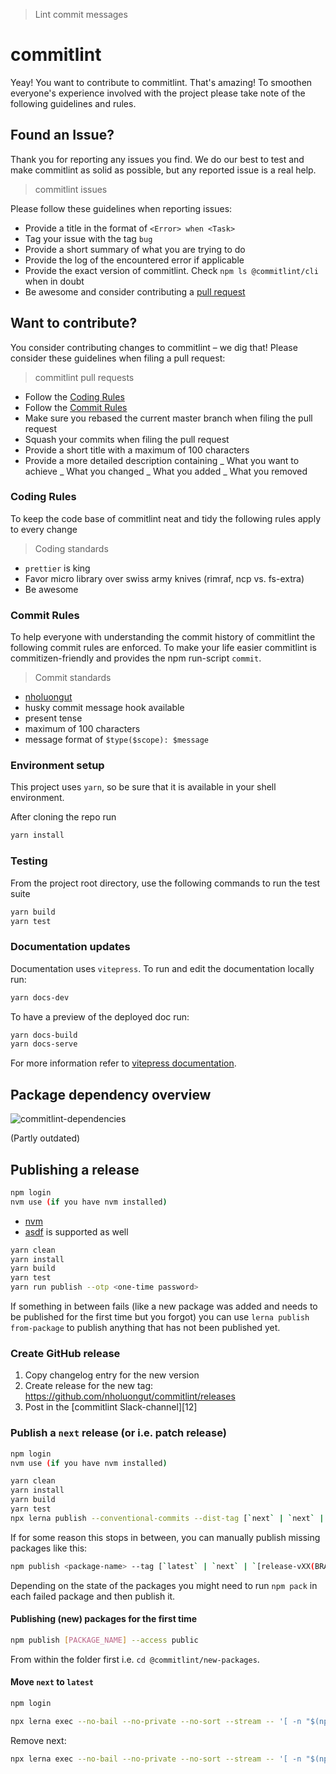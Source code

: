 > Lint commit messages

# commitlint

Yeay! You want to contribute to commitlint. That's amazing!
To smoothen everyone's experience involved with the project please take note of the following guidelines and rules.

## Found an Issue?

Thank you for reporting any issues you find. We do our best to test and make commitlint as solid as possible, but any reported issue is a real help.

> commitlint issues

Please follow these guidelines when reporting issues:

- Provide a title in the format of `<Error> when <Task>`
- Tag your issue with the tag `bug`
- Provide a short summary of what you are trying to do
- Provide the log of the encountered error if applicable
- Provide the exact version of commitlint. Check `npm ls @commitlint/cli` when in doubt
- Be awesome and consider contributing a [pull request](#want-to-contribute)

## Want to contribute?

You consider contributing changes to commitlint – we dig that!
Please consider these guidelines when filing a pull request:

> commitlint pull requests

- Follow the [Coding Rules](#coding-rules)
- Follow the [Commit Rules](#commit-rules)
- Make sure you rebased the current master branch when filing the pull request
- Squash your commits when filing the pull request
- Provide a short title with a maximum of 100 characters
- Provide a more detailed description containing
  _ What you want to achieve
  _ What you changed
  _ What you added
  _ What you removed

### Coding Rules

To keep the code base of commitlint neat and tidy the following rules apply to every change

> Coding standards

- `prettier` is king
- Favor micro library over swiss army knives (rimraf, ncp vs. fs-extra)
- Be awesome

### Commit Rules

To help everyone with understanding the commit history of commitlint the following commit rules are enforced.
To make your life easier commitlint is commitizen-friendly and provides the npm run-script `commit`.

> Commit standards

- [nholuongut](https://github.com/nholuongut/commitlint/tree/master/%40commitlint/prompt)
- husky commit message hook available
- present tense
- maximum of 100 characters
- message format of `$type($scope): $message`

### Environment setup

This project uses `yarn`, so be sure that it is available in your shell environment.

After cloning the repo run

```sh
yarn install
```

### Testing

From the project root directory, use the following commands to run the test suite

```sh
yarn build
yarn test
```

### Documentation updates

Documentation uses `vitepress`.
To run and edit the documentation locally run:

```sh
yarn docs-dev
```

To have a preview of the deployed doc run:

```sh
yarn docs-build
yarn docs-serve
```

For more information refer to [vitepress documentation](https://vitepress.dev).

## Package dependency overview

![commitlint-dependencies](https://user-images.githubusercontent.com/4248851/58385093-34b79780-7feb-11e9-8f27-bffc4aca3eba.png)

(Partly outdated)

## Publishing a release

```sh
npm login
nvm use (if you have nvm installed)
```

- [nvm](https://github.com/nvm-sh/nvm)
- [asdf](https://asdf-vm.com/) is supported as well

```sh
yarn clean
yarn install
yarn build
yarn test
yarn run publish --otp <one-time password>
```

If something in between fails (like a new package was added and needs to be published for the
first time but you forgot) you can use `lerna publish from-package` to publish anything that
has not been published yet.

### Create GitHub release

1. Copy changelog entry for the new version
1. Create release for the new tag: https://github.com/nholuongut/commitlint/releases
1. Post in the [commitlint Slack-channel][12]

### Publish a `next` release (or i.e. patch release)

```sh
npm login
nvm use (if you have nvm installed)
```

```sh
yarn clean
yarn install
yarn build
yarn test
npx lerna publish --conventional-commits --dist-tag [`next` | `next` | `[release-vXX(BRANCH)]`] --otp <one-time password>
```

If for some reason this stops in between, you can manually publish missing packages like this:

```sh
npm publish <package-name> --tag [`latest` | `next` | `[release-vXX(BRANCH)]`] --otp <one-time password>
```

Depending on the state of the packages you might need to run `npm pack` in each failed package and then publish it.

#### Publishing (new) packages for the first time

```sh
npm publish [PACKAGE_NAME] --access public
```

From within the folder first i.e. `cd @commitlint/new-packages`.

#### Move `next` to `latest`

```sh
npm login
```

```sh
npx lerna exec --no-bail --no-private --no-sort --stream -- '[ -n "$(npm v . dist-tags.next)" ] && npm dist-tag add ${LERNA_PACKAGE_NAME}@$(npm v . dist-tags.next) latest --otp <one-time password>'
```

Remove next:

```sh
npx lerna exec --no-bail --no-private --no-sort --stream -- '[ -n "$(npm v . dist-tags.next)" ] && npm dist-tag rm ${LERNA_PACKAGE_NAME} next --otp <one-time password>'
```
